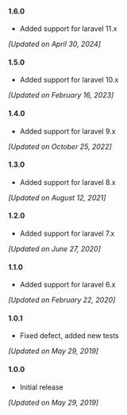 #### 1.6.0

* Added support for laravel 11.x

_[Updated on April 30, 2024]_

#### 1.5.0

* Added support for laravel 10.x

_[Updated on February 16, 2023]_

#### 1.4.0

* Added support for laravel 9.x

_[Updated on October 25, 2022]_

#### 1.3.0

* Added support for laravel 8.x 

_[Updated on August 12, 2021]_

#### 1.2.0

* Added support for laravel 7.x 

_[Updated on June 27, 2020]_

#### 1.1.0

* Added support for laravel 6.x 

_[Updated on February 22, 2020]_

#### 1.0.1

* Fixed defect, added new tests

_[Updated on May 29, 2019]_

#### 1.0.0

* Initial release 

_[Updated on May 29, 2019]_
